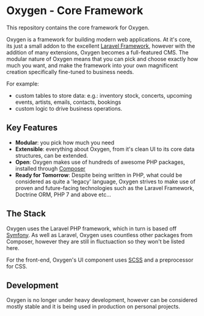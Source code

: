 # Oxygen - Core Framework

This repository contains the core framework for Oxygen.

Oxygen is a framework for building modern web applications.
At it's core, its just a small addon to the excellent [Laravel Framework](http://laravel.com/),
however with the addition of many extensions, Oxygen becomes a full-featured CMS.
The modular nature of Oxygen means that you can pick and choose exactly how much you want, and make the framework into your own magnificent creation specifically fine-tuned to business needs.

For example:
- custom tables to store data: e.g.: inventory stock, concerts, upcoming events, artists, emails, contacts, bookings
- custom logic to drive business operations.

## Key Features

- **Modular**: you pick how much you need
- **Extensible**: everything about Oxygen, from it's clean UI to its core data structures, can be extended.
- **Open**: Oxygen makes use of hundreds of awesome PHP packages, installed through [Composer](https://getcomposer.org/)
- **Ready for Tomorrow**: Despite being written in PHP, what could be considered as quite a 'legacy' language, Oxygen strives to make use of proven and future-facing technologies such as the Laravel Framework, Doctrine ORM, PHP 7 and above etc...

## The Stack

Oxygen uses the Laravel PHP framework, which in turn is based off [Symfony](http://symfony.com/).
As well as Laravel, Oxygen uses countless other packages from Composer, however they are still in fluctuaction so they won't be listed here.

For the front-end, Oxygen's UI component uses [SCSS](http://sass-lang.com/) and a preprocessor for CSS.

## Development

Oxygen is no longer under heavy development, however can be considered mostly stable and it is being used in production on personal projects.
